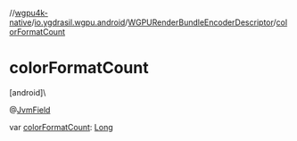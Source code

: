 //[wgpu4k-native](../../../index.md)/[io.ygdrasil.wgpu.android](../index.md)/[WGPURenderBundleEncoderDescriptor](index.md)/[colorFormatCount](color-format-count.md)

# colorFormatCount

[android]\

@[JvmField](https://kotlinlang.org/api/core/kotlin-stdlib/kotlin.jvm/-jvm-field/index.html)

var [colorFormatCount](color-format-count.md): [Long](https://kotlinlang.org/api/core/kotlin-stdlib/kotlin/-long/index.html)